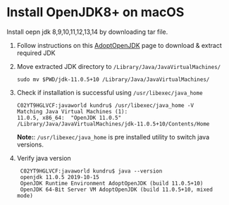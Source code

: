 # Install OpenJDK8+ on macOS
  Install oepn jdk 8,9,10,11,12,13,14 by downloading tar file.

1. Follow instructions on this [AdoptOpenJDK](https://adoptopenjdk.net/installation.html?variant=openjdk11&jvmVariant=hotspot#x64_mac-jdk) page to download & extract required JDK

2. Move extracted JDK directory to `/Library/Java/JavaVirtualMachines/`
   ``` 
   sudo mv $PWD/jdk-11.0.5+10 /Library/Java/JavaVirtualMachines/
   ```
3. Check if installation is successful using `/usr/libexec/java_home`
   ```
   C02YT9HGLVCF:javaworld kundru$ /usr/libexec/java_home -V
   Matching Java Virtual Machines (1):
   11.0.5, x86_64:	"OpenJDK 11.0.5"	/Library/Java/JavaVirtualMachines/jdk-11.0.5+10/Contents/Home
   ```
   **Note:**: `/usr/libexec/java_home` is pre installed utility to switch java versions. 
4. Verify java version 
   ```
    C02YT9HGLVCF:javaworld kundru$ java --version
    openjdk 11.0.5 2019-10-15
    OpenJDK Runtime Environment AdoptOpenJDK (build 11.0.5+10)
    OpenJDK 64-Bit Server VM AdoptOpenJDK (build 11.0.5+10, mixed mode)
   ```
